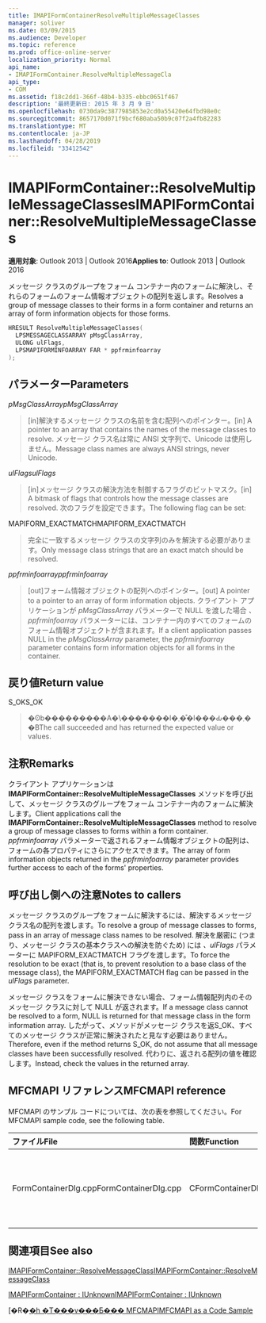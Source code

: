 ```yaml
---
title: IMAPIFormContainerResolveMultipleMessageClasses
manager: soliver
ms.date: 03/09/2015
ms.audience: Developer
ms.topic: reference
ms.prod: office-online-server
localization_priority: Normal
api_name:
- IMAPIFormContainer.ResolveMultipleMessageCla
api_type:
- COM
ms.assetid: f18c2dd1-366f-48b4-b335-ebbc0651f467
description: '最終更新日: 2015 年 3 月 9 日'
ms.openlocfilehash: 0730da9c3877985853e2cd0a55420e64fbd98e0c
ms.sourcegitcommit: 8657170d071f9bcf680aba50b9c07f2a4fb82283
ms.translationtype: MT
ms.contentlocale: ja-JP
ms.lasthandoff: 04/28/2019
ms.locfileid: "33412542"
---
```

# <a name="imapiformcontainerresolvemultiplemessageclasses"></a><span data-ttu-id="8ad0c-103">IMAPIFormContainer::ResolveMultipleMessageClasses</span><span class="sxs-lookup"><span data-stu-id="8ad0c-103">IMAPIFormContainer::ResolveMultipleMessageClasses</span></span>

  
  
<span data-ttu-id="8ad0c-104">**適用対象**: Outlook 2013 | Outlook 2016</span><span class="sxs-lookup"><span data-stu-id="8ad0c-104">**Applies to**: Outlook 2013 | Outlook 2016</span></span> 
  
<span data-ttu-id="8ad0c-105">メッセージ クラスのグループをフォーム コンテナー内のフォームに解決し、それらのフォームのフォーム情報オブジェクトの配列を返します。</span><span class="sxs-lookup"><span data-stu-id="8ad0c-105">Resolves a group of message classes to their forms in a form container and returns an array of form information objects for those forms.</span></span>
  
```cpp
HRESULT ResolveMultipleMessageClasses(
  LPSMESSAGECLASSARRAY pMsgClassArray,
  ULONG ulFlags,
  LPSMAPIFORMINFOARRAY FAR * ppfrminfoarray
);
```

## <a name="parameters"></a><span data-ttu-id="8ad0c-106">パラメーター</span><span class="sxs-lookup"><span data-stu-id="8ad0c-106">Parameters</span></span>

 <span data-ttu-id="8ad0c-107">_pMsgClassArray_</span><span class="sxs-lookup"><span data-stu-id="8ad0c-107">_pMsgClassArray_</span></span>
  
> <span data-ttu-id="8ad0c-108">[in]解決するメッセージ クラスの名前を含む配列へのポインター。</span><span class="sxs-lookup"><span data-stu-id="8ad0c-108">[in] A pointer to an array that contains the names of the message classes to resolve.</span></span> <span data-ttu-id="8ad0c-109">メッセージ クラス名は常に ANSI 文字列で、Unicode は使用しません。</span><span class="sxs-lookup"><span data-stu-id="8ad0c-109">Message class names are always ANSI strings, never Unicode.</span></span>
    
 <span data-ttu-id="8ad0c-110">_ulFlags_</span><span class="sxs-lookup"><span data-stu-id="8ad0c-110">_ulFlags_</span></span>
  
> <span data-ttu-id="8ad0c-111">[in]メッセージ クラスの解決方法を制御するフラグのビットマスク。</span><span class="sxs-lookup"><span data-stu-id="8ad0c-111">[in] A bitmask of flags that controls how the message classes are resolved.</span></span> <span data-ttu-id="8ad0c-112">次のフラグを設定できます。</span><span class="sxs-lookup"><span data-stu-id="8ad0c-112">The following flag can be set:</span></span>
    
<span data-ttu-id="8ad0c-113">MAPIFORM_EXACTMATCH</span><span class="sxs-lookup"><span data-stu-id="8ad0c-113">MAPIFORM_EXACTMATCH</span></span> 
  
> <span data-ttu-id="8ad0c-114">完全に一致するメッセージ クラスの文字列のみを解決する必要があります。</span><span class="sxs-lookup"><span data-stu-id="8ad0c-114">Only message class strings that are an exact match should be resolved.</span></span>
    
 <span data-ttu-id="8ad0c-115">_ppfrminfoarray_</span><span class="sxs-lookup"><span data-stu-id="8ad0c-115">_ppfrminfoarray_</span></span>
  
> <span data-ttu-id="8ad0c-116">[out]フォーム情報オブジェクトの配列へのポインター。</span><span class="sxs-lookup"><span data-stu-id="8ad0c-116">[out] A pointer to a pointer to an array of form information objects.</span></span> <span data-ttu-id="8ad0c-117">クライアント アプリケーションが  _pMsgClassArray_ パラメーターで NULL を渡した場合  _、ppfrminfoarray_ パラメーターには、コンテナー内のすべてのフォームのフォーム情報オブジェクトが含まれます。</span><span class="sxs-lookup"><span data-stu-id="8ad0c-117">If a client application passes NULL in the  _pMsgClassArray_ parameter, the  _ppfrminfoarray_ parameter contains form information objects for all forms in the container.</span></span> 
    
## <a name="return-value"></a><span data-ttu-id="8ad0c-118">戻り値</span><span class="sxs-lookup"><span data-stu-id="8ad0c-118">Return value</span></span>

<span data-ttu-id="8ad0c-119">S_OK</span><span class="sxs-lookup"><span data-stu-id="8ad0c-119">S_OK</span></span> 
  
> <span data-ttu-id="8ad0c-120">�ʘb���������A�\�������l�܂��͒l���Ԃ���܂��B</span><span class="sxs-lookup"><span data-stu-id="8ad0c-120">The call succeeded and has returned the expected value or values.</span></span>
    
## <a name="remarks"></a><span data-ttu-id="8ad0c-121">注釈</span><span class="sxs-lookup"><span data-stu-id="8ad0c-121">Remarks</span></span>

<span data-ttu-id="8ad0c-122">クライアント アプリケーションは **IMAPIFormContainer::ResolveMultipleMessageClasses** メソッドを呼び出して、メッセージ クラスのグループをフォーム コンテナー内のフォームに解決します。</span><span class="sxs-lookup"><span data-stu-id="8ad0c-122">Client applications call the **IMAPIFormContainer::ResolveMultipleMessageClasses** method to resolve a group of message classes to forms within a form container.</span></span> <span data-ttu-id="8ad0c-123">_ppfrminfoarray_ パラメーターで返されるフォーム情報オブジェクトの配列は、フォームの各プロパティにさらにアクセスできます。</span><span class="sxs-lookup"><span data-stu-id="8ad0c-123">The array of form information objects returned in the  _ppfrminfoarray_ parameter provides further access to each of the forms' properties.</span></span> 
  
## <a name="notes-to-callers"></a><span data-ttu-id="8ad0c-124">呼び出し側への注意</span><span class="sxs-lookup"><span data-stu-id="8ad0c-124">Notes to callers</span></span>

<span data-ttu-id="8ad0c-125">メッセージ クラスのグループをフォームに解決するには、解決するメッセージ クラス名の配列を渡します。</span><span class="sxs-lookup"><span data-stu-id="8ad0c-125">To resolve a group of message classes to forms, pass in an array of message class names to be resolved.</span></span> <span data-ttu-id="8ad0c-126">解決を厳密に (つまり、メッセージ クラスの基本クラスへの解決を防ぐため) には  _、ulFlags_ パラメーターに MAPIFORM_EXACTMATCH フラグを渡します。</span><span class="sxs-lookup"><span data-stu-id="8ad0c-126">To force the resolution to be exact (that is, to prevent resolution to a base class of the message class), the MAPIFORM_EXACTMATCH flag can be passed in the  _ulFlags_ parameter.</span></span> 
  
<span data-ttu-id="8ad0c-127">メッセージ クラスをフォームに解決できない場合、フォーム情報配列内のそのメッセージ クラスに対して NULL が返されます。</span><span class="sxs-lookup"><span data-stu-id="8ad0c-127">If a message class cannot be resolved to a form, NULL is returned for that message class in the form information array.</span></span> <span data-ttu-id="8ad0c-128">したがって、メソッドがメッセージ クラスを返S_OK、すべてのメッセージ クラスが正常に解決されたと見なす必要はありません。</span><span class="sxs-lookup"><span data-stu-id="8ad0c-128">Therefore, even if the method returns S_OK, do not assume that all message classes have been successfully resolved.</span></span> <span data-ttu-id="8ad0c-129">代わりに、返される配列の値を確認します。</span><span class="sxs-lookup"><span data-stu-id="8ad0c-129">Instead, check the values in the returned array.</span></span>
  
## <a name="mfcmapi-reference"></a><span data-ttu-id="8ad0c-130">MFCMAPI リファレンス</span><span class="sxs-lookup"><span data-stu-id="8ad0c-130">MFCMAPI reference</span></span>

<span data-ttu-id="8ad0c-131">MFCMAPI のサンプル コードについては、次の表を参照してください。</span><span class="sxs-lookup"><span data-stu-id="8ad0c-131">For MFCMAPI sample code, see the following table.</span></span>
  
|<span data-ttu-id="8ad0c-132">**ファイル**</span><span class="sxs-lookup"><span data-stu-id="8ad0c-132">**File**</span></span>|<span data-ttu-id="8ad0c-133">**関数**</span><span class="sxs-lookup"><span data-stu-id="8ad0c-133">**Function**</span></span>|<span data-ttu-id="8ad0c-134">**コメント**</span><span class="sxs-lookup"><span data-stu-id="8ad0c-134">**Comment**</span></span>|
|:-----|:-----|:-----|
|<span data-ttu-id="8ad0c-135">FormContainerDlg.cpp</span><span class="sxs-lookup"><span data-stu-id="8ad0c-135">FormContainerDlg.cpp</span></span>  <br/> |<span data-ttu-id="8ad0c-136">CFormContainerDlg::OnResolveMultipleMessageClasses</span><span class="sxs-lookup"><span data-stu-id="8ad0c-136">CFormContainerDlg::OnResolveMultipleMessageClasses</span></span>  <br/> |<span data-ttu-id="8ad0c-137">MFCMAPI は **IMAPIFormContainer::ResolveMultipleMessageClasses** メソッドを使用して、一連のメッセージ クラスに関連付けられているフォームを検索します。</span><span class="sxs-lookup"><span data-stu-id="8ad0c-137">MFCMAPI uses the **IMAPIFormContainer::ResolveMultipleMessageClasses** method to locate a form that is associated with a set of message classes.</span></span>  <br/> |
   
## <a name="see-also"></a><span data-ttu-id="8ad0c-138">関連項目</span><span class="sxs-lookup"><span data-stu-id="8ad0c-138">See also</span></span>



[<span data-ttu-id="8ad0c-139">IMAPIFormContainer::ResolveMessageClass</span><span class="sxs-lookup"><span data-stu-id="8ad0c-139">IMAPIFormContainer::ResolveMessageClass</span></span>](imapiformcontainer-resolvemessageclass.md)
  
[<span data-ttu-id="8ad0c-140">IMAPIFormContainer : IUnknown</span><span class="sxs-lookup"><span data-stu-id="8ad0c-140">IMAPIFormContainer : IUnknown</span></span>](imapiformcontaineriunknown.md)


<span data-ttu-id="8ad0c-141">[�R�[�h �T���v���Ƃ��� MFCMAPI](mfcmapi-as-a-code-sample.md)</span><span class="sxs-lookup"><span data-stu-id="8ad0c-141">[MFCMAPI as a Code Sample](mfcmapi-as-a-code-sample.md)</span></span>

